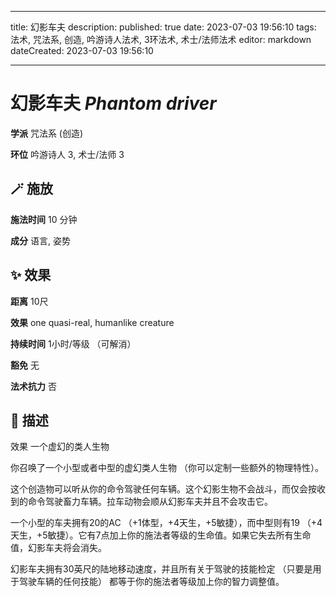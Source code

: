 
---
title: 幻影车夫
description: 
published: true
date: 2023-07-03 19:56:10
tags: 法术, 咒法系, 创造, 吟游诗人法术, 3环法术, 术士/法师法术
editor: markdown
dateCreated: 2023-07-03 19:56:10

---

# **幻影车夫** *Phantom driver*

**学派** 咒法系 (创造) 

**环位** 吟游诗人 3, 术士/法师 3

## 🪄 施放

**施法时间** 10 分钟

**成分** 语言, 姿势

## ✨ 效果  

**距离** 10尺 

**效果** one quasi-real, humanlike creature 

**持续时间** 1小时/等级 （可解消） 

**豁免** 无

**法术抗力** 否

## 📖 描述

效果          一个虚幻的类人生物

你召唤了一个小型或者中型的虚幻类人生物 （你可以定制一些额外的物理特性）。

这个创造物可以听从你的命令驾驶任何车辆。这个幻影生物不会战斗，而仅会按收到的命令驾驶畜力车辆。拉车动物会顺从幻影车夫并且不会攻击它。

一个小型的车夫拥有20的AC （+1体型，+4天生，+5敏捷），而中型则有19 （+4天生，+5敏捷）。它有7点加上你的施法者等级的生命值。如果它失去所有生命值，幻影车夫将会消失。

幻影车夫拥有30英尺的陆地移动速度，并且所有关于驾驶的技能检定 （只要是用于驾驶车辆的任何技能） 都等于你的施法者等级加上你的智力调整值。
    